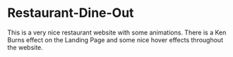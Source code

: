 # Restaurant-Dine-Out
This is a very nice restaurant website with some animations. There is a Ken Burns effect on the Landing Page and some nice hover effects throughout the website.
